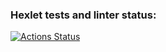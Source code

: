 ### Hexlet tests and linter status:
[![Actions Status](https://github.com/Tatoxer/frontend-project-44/workflows/hexlet-check/badge.svg)](https://github.com/Tatoxer/frontend-project-44/actions)